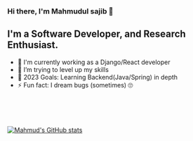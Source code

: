 ### Hi there, I'm Mahmudul sajib  👋

## I'm a Software Developer, and Research Enthusiast.

- 🔭 I'm currently working as a Django/React developer 
- 🏃 I’m trying to level up my skills
- 🥅 2023 Goals: Learning Backend(Java/Spring) in depth
- ⚡ Fun fact: I dream bugs (sometimes) 🙄


<br/>
<br/>
<br/>

[![Mahmud's GitHub stats](https://github-readme-stats.vercel.app/api?username=mahmud-sajib&hide=contribs)](https://github.com/mahmud-sajib/github-readme-stats)
